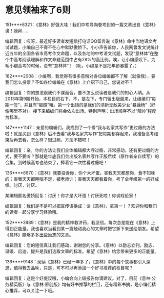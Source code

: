# 意见领袖来了6则

151****8321：《意林》好强大哇！我们中考导向卷考到的一篇文章出自《意林》诶！膜拜…… 

编辑回复：哎呀，最近好多读者发短信打电话QQ留言说《意林》命中当地语文考试试题，小编自己不得不在心中默默傲娇下。小小声告诉你，人民网曾发文说统计近五年的全国各省市高考作文命题，以及各地的中考语文试题，发现“意林体”在整个中高考阅读理解和作文命题范围中占有28%的高比例。唉，让小编感叹下，为毛小编高考的时候，没有“意林体”！（呃，小编是不是把年龄暴露了。） 

182****2008：小编啊，我觉得有很多意粉对各位编编都不了解（就像我），要我们怎么投票？不如各位编编在《意林》上介绍下自己，您说对不？ 

编辑回复：你的想法跟我们不谋而合，要不怎么说读者是我们的知心人呐。从2013年第9期开始，本栏目的右下，不，是左下，专门留出版面来，让编编们“每期一签”，并且有“靓照”哦。第一个出镜的是我们的清新无敌美少女“暴躁杨”（好像哪里不对）。接下来编编们将会依次出场。特别声明：出场顺序不以“靓帅”程度为标准。 

147****1147：亲爱的编辑们，我找到了一个看“我与名家共写作”更过瘾的方法啦！就是买到《意林》后不去看“我与名家共写作”把每期都存起来，我准备高考结束后再去看，怎么样？很过瘾，方法不错吧！ 

编辑回复：亲，你的方法让我们全体编辑都大呼过瘾，非常感动。还有更过瘾的方式，要不要听？那就是年底我们会出版名家共写作正版后续（原作者亲自续写）的合集，到时候高考也结束了，捧着它一次性看过瘾吧！ 

136****8670：《意林》我要投诉你，你个大坏蛋。害我天天都想你，食不知味的；害我天天都睡眠不足，被老师训；害我天天都看着你，考了全年级第一的好成绩。讨厌，讨厌。 

某编辑匿名傲娇回复：讨厌！你才是大坏蛋！讨厌死啦！你调戏伦家！ 

编辑回复：我们是不是可以把宣传语换成：读《意林》，拿第一！？欢迎你和我们的读者一起分享学习经验哦。 

152****3889：《意林》是我的精神救济药，我坚信。每次总是能在《意林》上得到正能量。我也喜欢当看到某一篇触动我心的文章时把它撕下来送给朋友。希望《意林》能够多多出些励志的文章。 

编辑回复：您的短信真让我们感动，谢谢您的分享。《意林》以励志立刊，励志、温暖、启迪、提升是我们选取文章的标准。希望《意林》给您带来更多的正能量。 

136****9148：阅读《意林》已经一年多了，《意林》中的每个故事都引人深思，值得我去品味，只是，可不可以再添加一个好书推荐的栏目呢？ 

编辑回复：这是个好提议哦，小编会向上级报告你滴建议。对了，目前《意林·公务精英版》与《意林·原创版》均有好书推荐的栏目，还有精彩书摘，是小编们精心推荐，可以关注一下哦。